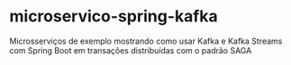 # microservico-spring-kafka
Microsserviços de exemplo mostrando como usar Kafka e Kafka Streams com Spring Boot em transações distribuídas com o padrão SAGA
